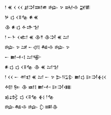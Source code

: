 <div class='block'>
<div class='line'>𒁹 𒌍 𒌋 𒌋𒌋 𒋗𒋫𒌅𒌑 𒈗 𒆳 𒊻𒈾 𒂼𒀾</div>
<div class='line'>𒃻 𒌓 𒌋𒐉𒆚 𒀭𒌍</div>
<div class='line'>𒆠 𒀭𒌓 𒅆𒈥𒈠</div>
<div class='line'>𒁹 𒀸𒈨 𒌋𒅗 𒌍 𒆠𒈫 𒆠𒋫 𒌍 𒁺</div>
<div class='line'>𒈗 𒆳 𒁼 𒀸𒋼𒋙 𒄀𒈾 𒈗 𒆳</div>
<div class='line'>𒀸 𒆤𒋾𒋙 𒁺𒊍</div>
<div class='line'>𒀭𒌓 𒌓 𒌋𒐉𒆚 𒆠 𒌍 𒁺𒈠</div>
<div class='line'>𒁹 𒌋𒌋 𒀸 𒉣𒇬 𒌍 𒁺 𒀸 𒆳 𒆕𒀀𒁉 𒆤𒌓 𒄿𒋫𒈬𒌋</div>
<div class='line'>𒅇 𒌉 𒆠 𒀜𒋙 𒆤𒋾 𒄿𒋫𒈪</div>
<div class='line'>𒌗𒃶 𒌓 𒌋𒐉𒆚 𒈬 𒁹𒆚</div>
<div class='line'>𒈗𒄀𒈾 𒈗 𒁷𒌁𒆠</div>
</div>